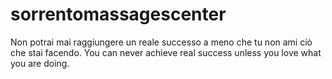 # sorrentomassagescenter
Non potrai mai raggiungere un reale successo a meno che tu non ami ciò che stai facendo.  You can never achieve real success unless you love what you are doing.
